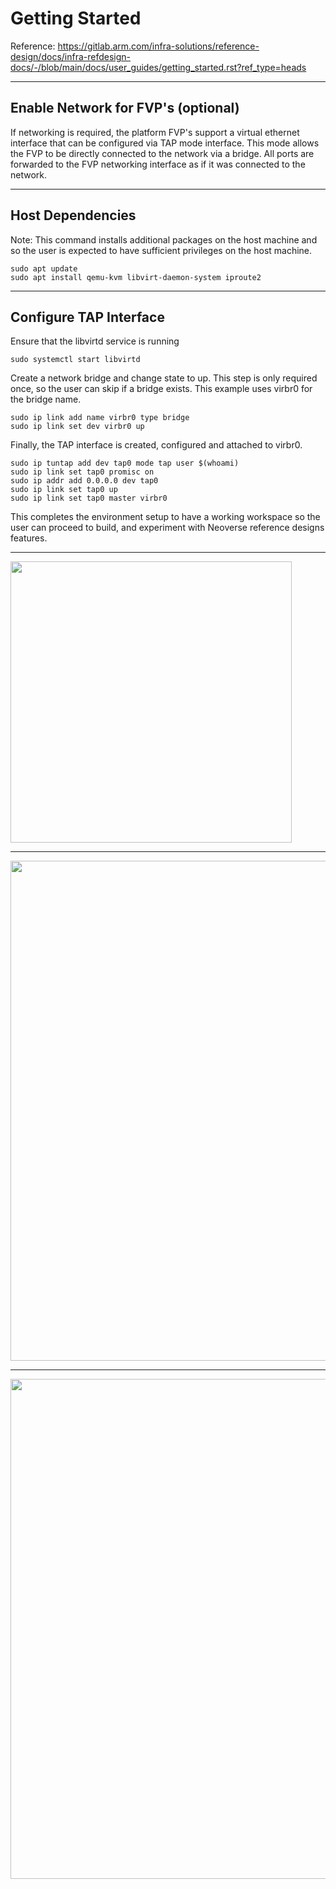 # Getting Started

Reference: https://gitlab.arm.com/infra-solutions/reference-design/docs/infra-refdesign-docs/-/blob/main/docs/user_guides/getting_started.rst?ref_type=heads

---
## Enable Network for FVP's (optional)
If networking is required, the platform FVP's support a virtual ethernet interface that can be configured via TAP mode interface. This mode allows the FVP to be directly connected to the network via a bridge. All ports are
forwarded to the FVP networking interface as if it was connected to the network.

---
## Host Dependencies

Note: This command installs additional packages on the host machine and so the
user is expected to have sufficient privileges on the host machine.

```
sudo apt update
sudo apt install qemu-kvm libvirt-daemon-system iproute2
```
---
## Configure TAP Interface
Ensure that the libvirtd service is running
```
sudo systemctl start libvirtd
```

Create a network bridge and change state to up. This step is only required once, so the user can skip if a bridge exists. This example uses virbr0 for the bridge name.
```
sudo ip link add name virbr0 type bridge
sudo ip link set dev virbr0 up
```

Finally, the TAP interface is created, configured and attached to virbr0.
```
sudo ip tuntap add dev tap0 mode tap user $(whoami)
sudo ip link set tap0 promisc on
sudo ip addr add 0.0.0.0 dev tap0
sudo ip link set tap0 up
sudo ip link set tap0 master virbr0
```

This completes the environment setup to have a working workspace so the user can proceed to build, and experiment with Neoverse reference designs features.

---
<img src="https://github.com/user-attachments/assets/067a5681-925e-45ca-ad04-4b2391d42116" width=450>

---
<img src="https://github.com/user-attachments/assets/b2402209-e837-4c0f-9cc7-23b9350411d5" width=800>

---
<img src="https://github.com/user-attachments/assets/c8f8d601-2703-4a71-bab5-a63d6fb16989" width=800>

